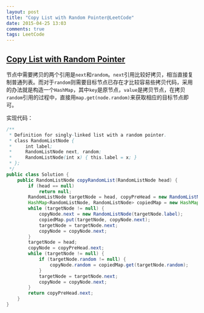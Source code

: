```yaml
---
layout: post
title: "Copy List with Random Pointer@LeetCode"
date: 2015-04-25 13:03
comments: true
tags: LeetCode
---
```

## [Copy List with Random Pointer](https://leetcode.com/problems/copy-list-with-random-pointer/)

<!-- more -->

节点中需要拷贝的两个引用是`next`和`random`。`next`引用比较好拷贝，相当直接复制普通列表。而对于`random`则需要目标节点已存在才比较容易些拷贝代码，采用的办法就是构造一个`HashMap`，其中`key`是原节点，`value`是拷贝节点，在拷贝`random`引用的过程中，直接用`map.get(node.random)`来获取相应的目标节点即可。

实现代码：

``` java
/**
 * Definition for singly-linked list with a random pointer.
 * class RandomListNode {
 *     int label;
 *     RandomListNode next, random;
 *     RandomListNode(int x) { this.label = x; }
 * };
 */
public class Solution {
    public RandomListNode copyRandomList(RandomListNode head) {
        if (head == null)
            return null;
        RandomListNode targetNode = head, copyPreHead = new RandomListNode(-1), copyNode = copyPreHead;
        HashMap<RandomListNode, RandomListNode> copiedMap = new HashMap<RandomListNode, RandomListNode>();
        while (targetNode != null) {
            copyNode.next = new RandomListNode(targetNode.label);
            copiedMap.put(targetNode, copyNode.next);
            targetNode = targetNode.next;
            copyNode = copyNode.next;
        }
        targetNode = head;
        copyNode = copyPreHead.next;
        while (targetNode != null) {
            if (targetNode.random != null) {
                copyNode.random = copiedMap.get(targetNode.random);
            }
            targetNode = targetNode.next;
            copyNode = copyNode.next;
        }
        return copyPreHead.next;
    }
}
```